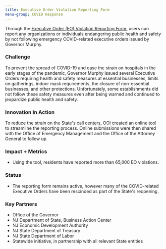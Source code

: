 ```yaml
---
title: Executive Order Violation Reporting Form
menu-group: COVID Response
---
```


Through the [Executive Order (EO) Violation Reporting Form](https://covid19.nj.gov/forms/violation), users can report any organizations or individuals endangering public health and safety by not following emergency COVID-related executive orders issued by Governor Murphy.

### Challenge

To prevent the spread of COVID-19 and ease the strain on hospitals in the early stages of the pandemic, Governor Murphy issued several Executive Orders requiring health and safety measures at essential businesses, limits on gatherings, indoor mask requirements, the closure of non-essential businesses, and other protections. Unfortunately, some establishments did not follow these safety measures even after being warned and continued to jeopardize public health and safety.

### Innovation In Action

To reduce the strain on the State's call centers, OOI created an online tool to streamline the reporting process. Online submissions were then shared with the Office of Emergency Management and the Office of the Attorney General to follow up.

### Impact + Metrics

-   Using the tool, residents have reported more than 65,000 EO violations.

### Status

-   The reporting form remains active, however many of the COVID-related Executive Orders have been rescinded as part of the State's reopening.

### Key Partners

-   Office of the Governor
-   NJ Department of State, Business Action Center
-   NJ Economic Development Authority
-   NJ State Department of Treasury
-   NJ State Department of Labor
-   Statewide initiative, in partnership with all relevant State entities